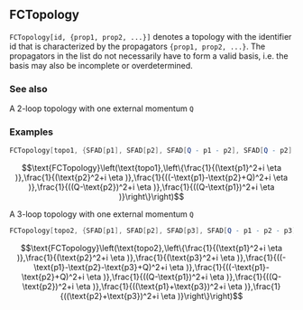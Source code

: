 ## FCTopology

`FCTopology[id, {prop1, prop2, ...}]` denotes a topology with the identifier id that is characterized by the propagators `{prop1, prop2, ...}`. The propagators in the list do not necessarily have to form a valid basis, i.e. the basis may also be incomplete or overdetermined.

### See also

A 2-loop topology with one external momentum `Q`

### Examples

```mathematica
FCTopology[topo1, {SFAD[p1], SFAD[p2], SFAD[Q - p1 - p2], SFAD[Q - p2], SFAD[Q - p1]}]
```

$$\text{FCTopology}\left(\text{topo1},\left\{\frac{1}{(\text{p1}^2+i \eta )},\frac{1}{(\text{p2}^2+i \eta )},\frac{1}{((-\text{p1}-\text{p2}+Q)^2+i \eta )},\frac{1}{((Q-\text{p2})^2+i \eta )},\frac{1}{((Q-\text{p1})^2+i \eta )}\right\}\right)$$

A 3-loop topology with one external momentum `Q`

```mathematica
FCTopology[topo2, {SFAD[p1], SFAD[p2], SFAD[p3], SFAD[Q - p1 - p2 - p3], SFAD[Q - p1 - p2], SFAD[Q - p1], SFAD[Q - p2], SFAD[p1 + p3], SFAD[p2 + p3]}]
```

$$\text{FCTopology}\left(\text{topo2},\left\{\frac{1}{(\text{p1}^2+i \eta )},\frac{1}{(\text{p2}^2+i \eta )},\frac{1}{(\text{p3}^2+i \eta )},\frac{1}{((-\text{p1}-\text{p2}-\text{p3}+Q)^2+i \eta )},\frac{1}{((-\text{p1}-\text{p2}+Q)^2+i \eta )},\frac{1}{((Q-\text{p1})^2+i \eta )},\frac{1}{((Q-\text{p2})^2+i \eta )},\frac{1}{((\text{p1}+\text{p3})^2+i \eta )},\frac{1}{((\text{p2}+\text{p3})^2+i \eta )}\right\}\right)$$